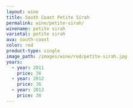 ```yaml
---
layout: wine
title: South Coast Petite Sirah
permalink: wine/petite-sirah/
winename: petite sirah
varietal: petite sirah
ava: south-coast
color: red
product-type: single
image_path: /images/wine/red/petite-sirah.jpg
years:
  - year: 2011
    price: 36
  - year: 2012
    price: 36
  - year: 2013
    price: 36
---
```



